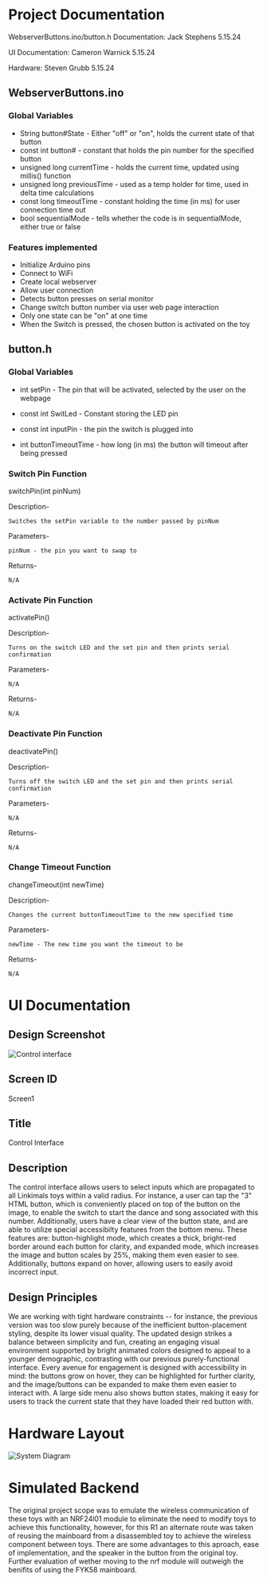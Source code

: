 
# Project Documentation
WebserverButtons.ino/button.h Documentation: Jack Stephens 5.15.24

UI Documentation: Cameron Warnick 5.15.24

Hardware: Steven Grubb 5.15.24


## WebserverButtons.ino
### Global Variables
- String button#State - Either "off" or "on", holds the current state of that button
- const int button# - constant that holds the pin number for the specified button
- unsigned long currentTime - holds the current time, updated using millis() function
- unsigned long previousTime - used as a temp holder for time, used in delta time calculations
- const long timeoutTime - constant holding the time (in ms) for user connection time out
- bool sequentialMode - tells whether the code is in sequentialMode, either true or false

### Features implemented
- Initialize Arduino pins
- Connect to WiFi
- Create local webserver
- Allow user connection
- Detects button presses on serial monitor
- Change switch button number via user web page interaction
- Only one state can be "on" at one time
- When the Switch is pressed, the chosen button is activated on the toy


## button.h
### Global Variables
- int setPin - The pin that will be activated, selected by the user on the webpage

- const int SwitLed - Constant storing the LED pin

- const int inputPin - the pin the switch is plugged into

- int buttonTimeoutTime - how long (in ms) the button will timeout after being pressed


### Switch Pin Function
switchPin(int pinNum)


Description-

    Switches the setPin variable to the number passed by pinNum


Parameters-

    pinNum - the pin you want to swap to


Returns-

    N/A


### Activate Pin Function
activatePin()


Description-

    Turns on the switch LED and the set pin and then prints serial confirmation


Parameters-
    
    N/A


Returns-
    
    N/A


### Deactivate Pin Function
deactivatePin()


Description-
    
    Turns off the switch LED and the set pin and then prints serial confirmation


Parameters-
    
    N/A


Returns-
    
    N/A


### Change Timeout Function
changeTimeout(int newTime)


Description-
    
    Changes the current buttonTimeoutTime to the new specified time


Parameters-
    
    newTime - The new time you want the timeout to be


Returns-
    
    N/A

# UI Documentation

## Design Screenshot
![Control interface](/fegif.gif)

## Screen ID
Screen1

## Title
Control Interface

## Description

The control interface allows users to select inputs which are propagated 
to all Linkimals toys within a valid radius.  For instance, a user can tap the "3" HTML button,
which is conveniently placed on top of the button on the image, to enable the switch to start the dance and song
associated with this number.  Additionally, users have a clear view of the button state, and are able to 
utilize special accessibilty features from the bottom menu.  These features are: button-highlight mode, which 
creates a thick, bright-red border around each button for clarity, and expanded mode, which increases the image
and button scales by 25%, making them even easier to see.  Additionally, buttons expand on hover, allowing 
users to easily avoid incorrect input.

## Design Principles

We are working with tight hardware constraints -- for instance, the previous version was too slow purely because of the 
inefficient button-placement styling, despite its lower visual quality.  The updated design strikes a balance between 
simplicity and fun, creating an engaging visual environment supported by bright animated colors designed to appeal 
to a younger demographic, contrasting with our previous purely-functional interface.  Every avenue for engagement is designed 
with accessibility in mind: the buttons grow on hover, they can be highlighted for further clarity, and the image/buttons 
can be expanded to make them even easier to interact with.  A large side menu also shows button states, making it easy 
for users to track the current state that they have loaded their red button with.  


# Hardware Layout
![System Diagram](/PlayPalDiagram.png)


# Simulated Backend

The original project scope was to emulate the wireless communication of these toys with an NRF24l01 module to eliminate 
the need to modify toys to achieve this functionality, however, for this R1 an alternate route was taken of reusing the 
mainboard from a disassembled toy to achieve the wireless component between toys. There are some advantages to this aproach, 
ease of implementation, and the speaker in the button from the original toy. Further evaluation of wether moving to the nrf 
module will outweigh the benifits of using the FYK58 mainboard. 

